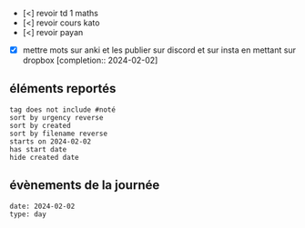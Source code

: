 - [<] revoir td 1 maths
- [<] revoir cours kato
- [<] revoir payan
- [x] mettre mots sur anki et les publier sur discord et sur insta en mettant sur dropbox  [completion:: 2024-02-02]
## éléments reportés
```tasks
tag does not include #noté 
sort by urgency reverse
sort by created 
sort by filename reverse
starts on 2024-02-02
has start date
hide created date
```

## évènements de la journée
```gEvent
date: 2024-02-02
type: day
```